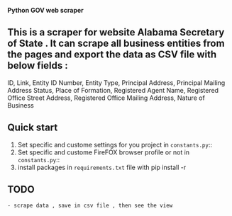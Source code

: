 
**Python GOV web scraper**

This is a scraper for website Alabama Secretary of State . 
It can scrape all business entities from the pages and 
export the data as CSV file with below fields :
-----------

ID, Link, Entity ID Number,
Entity Type, Principal Address, Principal Mailing Address
Status, Place of Formation, Registered Agent Name,
Registered Office Street Address, Registered Office Mailing Address, Nature of Business

Quick start
-----------

1. Set specific and custome settings for you project in ``constants.py``::
2. Set specific and custome FireFOX browser profile or not in ``constants.py``::
3. install packages in ``requirements.txt`` file with pip install -r

TODO
----

    - scrape data , save in csv file , then see the view
